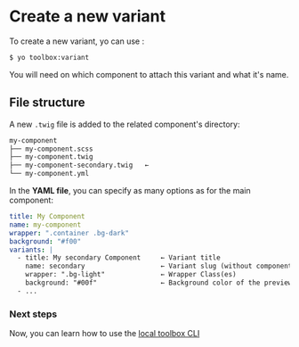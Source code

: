 # Create a new variant

To create a new variant, yo can use :

```bash
$ yo toolbox:variant
```

You will need on which component to attach this variant and what it's name.

## File structure

A new `.twig` file is added to the related component's directory:

```sh
my-component
├── my-component.scss
├── my-component.twig
├── my-component-secondary.twig   ←
└── my-component.yml
```

In the **YAML file**, you can specify as many options as for the main component:
  ```yaml
  title: My Component
  name: my-component
  wrapper: ".container .bg-dark"
  background: "#f00" 
  variants: |
    - title: My secondary Component     ← Variant title
      name: secondary                   ← Variant slug (without component slug)
      wrapper: ".bg-light"              ← Wrapper Class(es)
      background: "#00f"                ← Background color of the preview box
    - ...
  ```

### Next steps

Now, you can learn how to use the [local toolbox CLI](cli.html)
